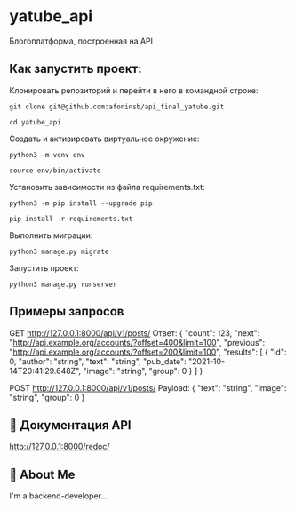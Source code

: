 
# yatube_api

Блогоплатформа, построенная на API


## Как запустить проект:

Клонировать репозиторий и перейти в него в командной строке:

```
git clone git@github.com:afoninsb/api_final_yatube.git
```

```
cd yatube_api
```

Cоздать и активировать виртуальное окружение:

```
python3 -m venv env
```

```
source env/bin/activate
```

Установить зависимости из файла requirements.txt:

```
python3 -m pip install --upgrade pip
```

```
pip install -r requirements.txt
```

Выполнить миграции:

```
python3 manage.py migrate
```

Запустить проект:

```
python3 manage.py runserver
```
## Примеры запросов

GET http://127.0.0.1:8000/api/v1/posts/
Ответ:
{
  "count": 123,
  "next": "http://api.example.org/accounts/?offset=400&limit=100",
  "previous": "http://api.example.org/accounts/?offset=200&limit=100",
  "results": [
    {
      "id": 0,
      "author": "string",
      "text": "string",
      "pub_date": "2021-10-14T20:41:29.648Z",
      "image": "string",
      "group": 0
    }
  ]
}

POST http://127.0.0.1:8000/api/v1/posts/
Payload:
{
  "text": "string",
  "image": "string",
  "group": 0
}

## 🚀 Документация API
http://127.0.0.1:8000/redoc/


## 🚀 About Me
I'm a backend-developer...

